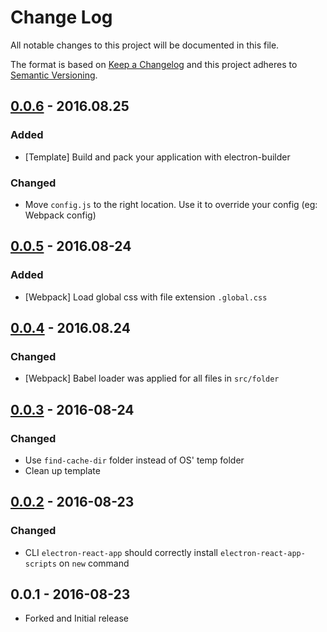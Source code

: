 # Change Log
All notable changes to this project will be documented in this file.

The format is based on [Keep a Changelog](http://keepachangelog.com/)
and this project adheres to [Semantic Versioning](http://semver.org/).

## [0.0.6] - 2016.08.25
### Added
- [Template] Build and pack your application with electron-builder
### Changed
- Move `config.js` to the right location. Use it to override your config
  (eg: Webpack config)

## [0.0.5] - 2016.08-24
### Added
- [Webpack] Load global css with file extension `.global.css`

## [0.0.4] - 2016.08.24
### Changed
- [Webpack] Babel loader was applied for all files in `src/folder`

## [0.0.3] - 2016-08-24
### Changed
- Use `find-cache-dir` folder instead of OS' temp folder
- Clean up template

## [0.0.2] - 2016-08-23
### Changed
- CLI `electron-react-app` should correctly install `electron-react-app-scripts`
on `new` command

## 0.0.1 - 2016-08-23

- Forked and Initial release

[Unreleased]: https://github.com/thangngoc89/electron-react-app/compare/v0.0.6...HEAD
[0.0.2]: https://github.com/thangngoc89/electron-react-app/compare/v0.0.1...v0.0.2
[0.0.3]: https://github.com/thangngoc89/electron-react-app/compare/v0.0.2...v0.0.3
[0.0.4]: https://github.com/thangngoc89/electron-react-app/compare/v0.0.3...v0.0.4
[0.0.5]: https://github.com/thangngoc89/electron-react-app/compare/v0.0.4...v0.0.5
[0.0.6]: https://github.com/thangngoc89/electron-react-app/compare/v0.0.5...v0.0.6
